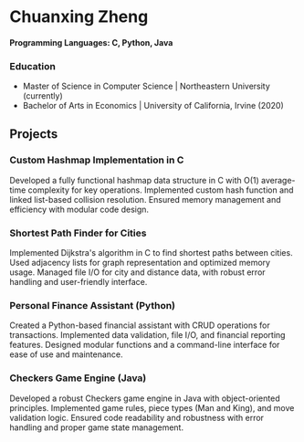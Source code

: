 # Chuanxing Zheng

#### Programming Languages: C, Python, Java

### Education
- Master of Science in Computer Science | Northeastern University (currently)
- Bachelor of Arts in Economics | University of California, Irvine (2020)

## Projects

### Custom Hashmap Implementation in C
Developed a fully functional hashmap data structure in C with O(1) average-time complexity for key operations.
Implemented custom hash function and linked list-based collision resolution.
Ensured memory management and efficiency with modular code design.

### Shortest Path Finder for Cities
Implemented Dijkstra's algorithm in C to find shortest paths between cities.
Used adjacency lists for graph representation and optimized memory usage.
Managed file I/O for city and distance data, with robust error handling and user-friendly interface.

### Personal Finance Assistant (Python)
Created a Python-based financial assistant with CRUD operations for transactions.
Implemented data validation, file I/O, and financial reporting features.
Designed modular functions and a command-line interface for ease of use and maintenance.

### Checkers Game Engine (Java)
Developed a robust Checkers game engine in Java with object-oriented principles.
Implemented game rules, piece types (Man and King), and move validation logic.
Ensured code readability and robustness with error handling and proper game state management.
